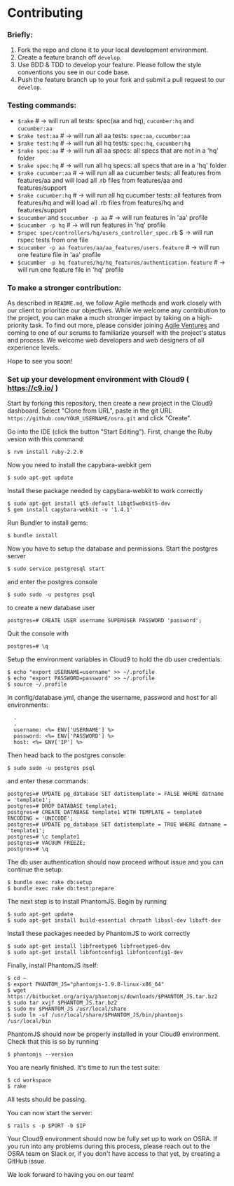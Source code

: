 Contributing
====

### Briefly:
1. Fork the repo and clone it to your local development environment.
2. Create a feature branch off `develop`.
3. Use BDD & TDD to develop your feature. Please follow the style conventions you see in our code base.
4. Push the feature branch up to your fork and submit a pull request to our `develop`.

### Testing commands:
- `$rake` # -> will run all tests: spec(aa and hq), `cucumber:hq` and `cucumber:aa`
- `$rake test:aa` # -> will run all aa tests: `spec:aa`, `cucumber:aa`
- `$rake test:hq` # -> will run all hq tests: `spec:hq`, `cucumber:hq`
- `$rake spec:aa` # -> will run all aa specs: all specs that are not in a 'hq' folder
- `$rake spec:hq` # -> will run all hq specs: all specs that are in a 'hq' folder
- `$rake cucumber:aa` # -> will run all aa cucumber tests: all features from features/aa and will load all .rb files from  features/aa and features/support
- `$rake cucumber:hq` # -> will run all hq cucumber tests: all features from features/hq and will load all .rb files from  features/hq and features/support
- `$cucumber` and `$cucumber -p aa` # -> will run features in 'aa' profile
- `$cucumber -p hq` # -> will run features in 'hq' profile
- `$rspec spec/controllers/hq/users_controller_spec.rb` $ -> will run rspec tests from one file
- `$cucumber -p aa features/aa/aa_features/users.feature` # -> will run one feature file in 'aa' profile
- `$cucumber -p hq features/hq/hq_features/authentication.feature` # -> will run one feature file in 'hq' profile

### To make a stronger contribution:
As described in `README.md`, we follow Agile methods and work closely with our client to prioritize our objectives. While we welcome any contribution to the project, you can make a much stronger impact by taking on a high-priority task. To find out more, please consider joining [Agile Ventures](http://www.agileventures.org/) and coming to one of our scrums to familiarize yourself with the project's status and process. We welcome web developers and web designers of all experience levels.

Hope to see you soon!

### Set up your development environment with Cloud9 ( https://c9.io/ )

Start by forking this repository, then create a new project in the Cloud9 dashboard. Select "Clone from URL",
paste in the git URL `https://github.com/YOUR_USERNAME/osra.git` and click "Create".

Go into the IDE (click the button "Start Editing"). First, change the Ruby vesion with this
command:

`$ rvm install ruby-2.2.0`

Now you need to install the capybara-webkit gem

`$ sudo apt-get update`

Install these package needed by capybara-webkit to work correctly

```
$ sudo apt-get install qt5-default libqt5webkit5-dev
$ gem install capybara-webkit -v '1.4.1'
```

Run Bundler to install gems:

`$ bundle install`

Now you have to setup the database and permissions. Start the postgres server

`$ sudo service postgresql start`

and enter the postgres console

`$ sudo sudo -u postgres psql`

to create a new database user

`postgres=# CREATE USER username SUPERUSER PASSWORD 'password';`

Quit the console with

`postgres=# \q`

Setup the environment variables in Cloud9 to hold the db user credentials:

```
$ echo "export USERNAME=username" >> ~/.profile
$ echo "export PASSWORD=password" >> ~/.profile
$ source ~/.profile
```

In config/database.yml, change the username, password and host for all environments:

```
  .
  .
  username: <%= ENV['USERNAME'] %>
  password: <%= ENV['PASSWORD'] %>
  host: <%= ENV['IP'] %>
```

Then head back to the postgres console:

`$ sudo sudo -u postgres psql`

and enter these commands:

```
postgres=# UPDATE pg_database SET datistemplate = FALSE WHERE datname = 'template1';
postgres=# DROP DATABASE template1;
postgres=# CREATE DATABASE template1 WITH TEMPLATE = template0 ENCODING = 'UNICODE';
postgres=# UPDATE pg_database SET datistemplate = TRUE WHERE datname = 'template1';
postgres=# \c template1
postgres=# VACUUM FREEZE;
postgres=# \q
```

The db user authentication should now proceed without issue and you can continue the
setup:

```
$ bundle exec rake db:setup
$ bundle exec rake db:test:prepare
```

The next step is to install PhantomJS. Begin by running

```
$ sudo apt-get update
$ sudo apt-get install build-essential chrpath libssl-dev libxft-dev
```

Install these packages needed by PhantomJS to work correctly

```
$ sudo apt-get install libfreetype6 libfreetype6-dev
$ sudo apt-get install libfontconfig1 libfontconfig1-dev
```

Finally, install PhantomJS itself:

```
$ cd ~
$ export PHANTOM_JS="phantomjs-1.9.8-linux-x86_64"
$ wget https://bitbucket.org/ariya/phantomjs/downloads/$PHANTOM_JS.tar.bz2
$ sudo tar xvjf $PHANTOM_JS.tar.bz2
$ sudo mv $PHANTOM_JS /usr/local/share
$ sudo ln -sf /usr/local/share/$PHANTOM_JS/bin/phantomjs /usr/local/bin
```

PhantomJS should now be properly installed in your Cloud9 environment. Check
that this is so by running

`$ phantomjs --version`

You are nearly finished. It's time to run the test suite:

```
$ cd workspace
$ rake
```

All tests should be passing.

You can now start the server:

`$ rails s -p $PORT -b $IP`

Your Cloud9 environment should now be fully set up to work on OSRA. If you run
into any problems during this process, please reach out to the OSRA team on
Slack or, if you don't have access to that yet, by creating a GitHub issue.

We look forward to having you on our team!
